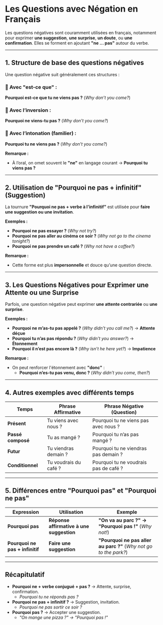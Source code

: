 # **Les Questions avec Négation en Français**  

Les questions négatives sont couramment utilisées en français, notamment pour exprimer **une suggestion**, **une surprise**, **un doute**, ou **une confirmation**. Elles se forment en ajoutant **"ne ... pas"** autour du verbe.  

---

## **1. Structure de base des questions négatives**  

Une question négative suit généralement ces structures :  

### **🔹 Avec "est-ce que" :**  
**Pourquoi est-ce que tu ne viens pas ?** (*Why don’t you come?*)  

### **🔹 Avec l’inversion :**  
**Pourquoi ne viens-tu pas ?** (*Why don’t you come?*)  

### **🔹 Avec l’intonation (familier) :**  
**Pourquoi tu ne viens pas ?** (*Why don’t you come?*)  

**Remarque :**  
- À l’oral, on omet souvent le **"ne"** en langage courant → **Pourquoi tu viens pas ?**  

---

## **2. Utilisation de "Pourquoi ne pas + infinitif"** (Suggestion)  

La tournure **"Pourquoi ne pas + verbe à l'infinitif"** est utilisée pour **faire une suggestion ou une invitation**.  

**Exemples :**  
- **Pourquoi ne pas essayer ?** (*Why not try?*)  
- **Pourquoi ne pas aller au cinéma ce soir ?** (*Why not go to the cinema tonight?*)  
- **Pourquoi ne pas prendre un café ?** (*Why not have a coffee?*)  

**Remarque :**  
- Cette forme est plus **impersonnelle** et douce qu’une question directe.  

---

## **3. Les Questions Négatives pour Exprimer une Attente ou une Surprise**  

Parfois, une question négative peut exprimer **une attente contrariée** ou **une surprise**.  

**Exemples :**  
- **Pourquoi ne m’as-tu pas appelé ?** (*Why didn’t you call me?*) → **Attente déçue**  
- **Pourquoi tu n’as pas répondu ?** (*Why didn’t you answer?*) → **Étonnement**  
- **Pourquoi il n’est pas encore là ?** (*Why isn’t he here yet?*) → **Impatience**  

**Remarque :**  
- On peut renforcer l'étonnement avec **"donc"** :  
  - **Pourquoi n’es-tu pas venu, donc ?** (*Why didn’t you come, then?*)  

---

## **4. Autres exemples avec différents temps**  

| **Temps** | **Phrase Affirmative** | **Phrase Négative (Question)** |
|-----------|----------------------|--------------------------|
| **Présent** | Tu viens avec nous ? | Pourquoi tu ne viens pas avec nous ? |
| **Passé composé** | Tu as mangé ? | Pourquoi tu n’as pas mangé ? |
| **Futur** | Tu viendras demain ? | Pourquoi tu ne viendras pas demain ? |
| **Conditionnel** | Tu voudrais du café ? | Pourquoi tu ne voudrais pas de café ? |

---

## **5. Différences entre "Pourquoi pas" et "Pourquoi ne pas"**  

| **Expression** | **Utilisation** | **Exemple** |
|--------------|--------------|-----------|
| **Pourquoi pas** | **Réponse affirmative à une suggestion** | **"On va au parc ?" → "Pourquoi pas !"** (*Why not!*) |
| **Pourquoi ne pas + infinitif** | **Faire une suggestion** | **"Pourquoi ne pas aller au parc ?"** (*Why not go to the park?*) |

---

## **Récapitulatif**  

- **Pourquoi ne + verbe conjugué + pas ?** → Attente, surprise, confirmation.  
  - *Pourquoi tu ne réponds pas ?*  
- **Pourquoi ne pas + infinitif ?** → Suggestion, invitation.  
  - *Pourquoi ne pas sortir ce soir ?*  
- **Pourquoi pas ?** → Accepter une suggestion.  
  - *"On mange une pizza ?" → "Pourquoi pas !"*  
